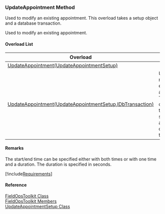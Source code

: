 ﻿### UpdateAppointment Method

Used to modify an existing appointment. This overload takes a setup object and a database transaction.

Used to modify an existing appointment.

#### Overload List

| Overload | Description |
| --- | --- |
| [UpdateAppointment(UpdateAppointmentSetup)](FChoice.Toolkits.Clarify~FChoice.Toolkits.Clarify.FieldOps.FieldOpsToolkit~UpdateAppointment(UpdateAppointmentSetup).md) |   |
| [UpdateAppointment(UpdateAppointmentSetup,IDbTransaction)](FChoice.Toolkits.Clarify~FChoice.Toolkits.Clarify.FieldOps.FieldOpsToolkit~UpdateAppointment(UpdateAppointmentSetup,IDbTransaction).md) | Used to modify an existing appointment. This overload takes a setup object and a database transaction.   |

#### Remarks

The start/end time can be specified either with both times or with one time and a duration. The duration is specified in seconds.

[!include[Requirements](../partials/requirements.md)]



#### Reference

[FieldOpsToolkit Class](FChoice.Toolkits.Clarify~FChoice.Toolkits.Clarify.FieldOps.FieldOpsToolkit.md)  
[FieldOpsToolkit Members](FChoice.Toolkits.Clarify~FChoice.Toolkits.Clarify.FieldOps.FieldOpsToolkit_members.md)  
[UpdateAppointmentSetup Class](FChoice.Toolkits.Clarify~FChoice.Toolkits.Clarify.FieldOps.UpdateAppointmentSetup.md)